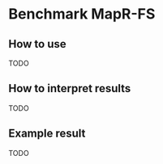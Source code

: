 # Benchmark MapR-FS

## How to use

TODO

## How to interpret results

TODO

## Example result

TODO

